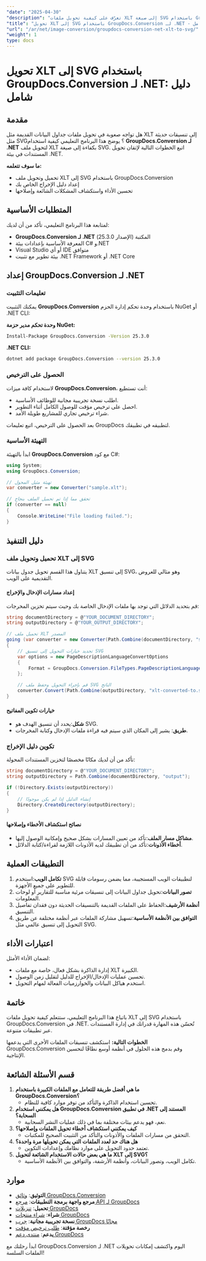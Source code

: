 ```yaml
---
"date": "2025-04-30"
"description": "تعرّف على كيفية تحويل ملفات XLT إلى صيغة SVG باستخدام GroupDocs.Conversion لـ .NET. يغطي هذا الدليل الإعداد والتنفيذ والتطبيقات العملية."
"title": "تحويل XLT إلى SVG باستخدام GroupDocs.Conversion لـ .NET - دليل شامل"
"url": "/ar/net/image-conversion/groupdocs-conversion-net-xlt-to-svg/"
"weight": 1
type: docs
---
```

# تحويل XLT إلى SVG باستخدام GroupDocs.Conversion لـ .NET: دليل شامل

## مقدمة

هل تواجه صعوبة في تحويل ملفات جداول البيانات القديمة مثل XLT إلى تنسيقات حديثة مثل SVG؟ يوضح هذا البرنامج التعليمي كيفية استخدام **GroupDocs.Conversion لـ .NET** لتحويل ملف XLT بكفاءة إلى صيغة SVG. اتبع الخطوات التالية لإتقان تحويل المستندات في بيئة .NET.

**ما سوف تتعلمه:**
- تحميل وتحويل ملف XLT إلى SVG باستخدام GroupDocs.Conversion
- إعداد دليل الإخراج الخاص بك
- تحسين الأداء واستكشاف المشكلات الشائعة وإصلاحها

## المتطلبات الأساسية

لمتابعة هذا البرنامج التعليمي، تأكد من أن لديك:
- **GroupDocs.Conversion لـ .NET** المكتبة (الإصدار 25.3.0)
- المعرفة الأساسية بإعدادات بيئة C# و.NET
- Visual Studio أو أي IDE متوافق
- بيئة تطوير مع تثبيت .NET Framework أو .NET Core

## إعداد GroupDocs.Conversion لـ .NET

### تعليمات التثبيت

يمكنك التثبيت **GroupDocs.Conversion** باستخدام وحدة تحكم إدارة الحزم NuGet أو .NET CLI:

**وحدة تحكم مدير حزمة NuGet:**
```bash
Install-Package GroupDocs.Conversion -Version 25.3.0
```

**.NET CLI:**
```bash
dotnet add package GroupDocs.Conversion --version 25.3.0
```

### الحصول على الترخيص

لاستخدام كافة ميزات **GroupDocs.Conversion**، أنت تستطيع:
- اطلب نسخة تجريبية مجانية للوظائف الأساسية.
- احصل على ترخيص مؤقت للوصول الكامل أثناء التطوير.
- شراء ترخيص تجاري للمشاريع طويلة الأمد.

بعد الحصول على الترخيص، اتبع تعليمات GroupDocs لتطبيقه في تطبيقك.

### التهيئة الأساسية

ابدأ بالتهيئة **GroupDocs.Conversion** مع كود C#:

```csharp
using System;
using GroupDocs.Conversion;

// تهيئة مثيل المحول
var converter = new Converter("sample.xlt");

// تحقق مما إذا تم تحميل الملف بنجاح
if (converter == null)
{
    Console.WriteLine("File loading failed.");
}
```

## دليل التنفيذ

### تحميل وتحويل ملف XLT إلى SVG

يتناول هذا القسم تحويل جدول بيانات XLT إلى تنسيق SVG، وهو مثالي للعروض التقديمية على الويب.

#### إعداد مسارات الإدخال والإخراج

قم بتحديد الدلائل التي توجد بها ملفات الإدخال الخاصة بك وحيث سيتم تخزين المخرجات:

```csharp
string documentDirectory = @"YOUR_DOCUMENT_DIRECTORY";
string outputDirectory = @"YOUR_OUTPUT_DIRECTORY";

// تحميل ملف XLT المصدر
going (var converter = new Converter(Path.Combine(documentDirectory, "sample.xlt"))
{
    // تحديد خيارات التحويل إلى تنسيق SVG
    var options = new PageDescriptionLanguageConvertOptions
    {
        Format = GroupDocs.Conversion.FileTypes.PageDescriptionLanguageFileType.Svg
    };

    // قم بإجراء التحويل وحفظ ملف SVG الناتج
    converter.Convert(Path.Combine(outputDirectory, "xlt-converted-to.svg"), options);
}
```

#### خيارات تكوين المفاتيح

- **شكل**:يحدد أن تنسيق الهدف هو SVG.
- **طريق**: يشير إلى المكان الذي سيتم فيه قراءة ملفات الإدخال وكتابة المخرجات.

### تكوين دليل الإخراج

تأكد من أن لديك مكانًا مخصصًا لتخزين المستندات المحولة:

```csharp
string documentDirectory = @"YOUR_DOCUMENT_DIRECTORY";
string outputDirectory = Path.Combine(documentDirectory, "output");

if (!Directory.Exists(outputDirectory))
{
    // إنشاء الدليل إذا لم يكن موجودًا
    Directory.CreateDirectory(outputDirectory);
}
```

#### نصائح استكشاف الأخطاء وإصلاحها
- **مشاكل مسار الملف**:تأكد من تعيين المسارات بشكل صحيح وإمكانية الوصول إليها.
- **أخطاء الأذونات**:تأكد من أن تطبيقك لديه الأذونات اللازمة لقراءة/كتابة الدلائل.

## التطبيقات العملية

1. **تكامل الويب**:استخدم SVG لتطبيقات الويب المستجيبة، مما يضمن رسومات قابلة للتطوير على جميع الأجهزة.
2. **تصور البيانات**:تحويل جداول البيانات إلى تنسيقات مرئية مناسبة للتقارير أو لوحات المعلومات.
3. **أنظمة الأرشيف**:الحفاظ على الملفات القديمة بالتنسيقات الحديثة دون فقدان تفاصيل التنسيق.
4. **التوافق بين الأنظمة الأساسية**:تسهيل مشاركة الملفات عبر أنظمة مختلفة عن طريق التحويل إلى تنسيق عالمي مثل SVG.

## اعتبارات الأداء

لضمان الأداء الأمثل:
- إدارة الذاكرة بشكل فعال، خاصة مع ملفات XLT الكبيرة.
- تحسين عمليات الإدخال/الإخراج للدليل لتقليل زمن الوصول.
- استخدم هياكل البيانات والخوارزميات الفعالة لمهام التحويل.

## خاتمة

باتباع هذا البرنامج التعليمي، ستتعلم كيفية تحويل ملفات XLT إلى SVG باستخدام GroupDocs.Conversion في .NET. تُحسّن هذه المهارة قدراتك في إدارة المستندات عبر تطبيقات متنوعة.

**الخطوات التالية:**
استكشف تنسيقات الملفات الأخرى التي يدعمها GroupDocs.Conversion وقم بدمج هذه الحلول في أنظمة أوسع نطاقًا لتحسين الإنتاجية.

## قسم الأسئلة الشائعة

1. **ما هي أفضل طريقة للتعامل مع الملفات الكبيرة باستخدام GroupDocs.Conversion؟**
   - تحسين استخدام الذاكرة والتأكد من توفر موارد كافية للنظام.
2. **هل يمكنني استخدام GroupDocs.Conversion في تطبيق .NET المستند إلى السحابة؟**
   - نعم، فهو يدعم بيئات مختلفة بما في ذلك عمليات النشر السحابية.
3. **كيف يمكنني استكشاف أخطاء تحويل الملفات وإصلاحها؟**
   - التحقق من مسارات الملفات والأذونات والتأكد من التثبيت الصحيح للمكتبات.
4. **هل هناك حد لعدد الملفات التي يمكن تحويلها مرة واحدة؟**
   - تعتمد حدود التحويل على موارد نظامك وإعدادات التكوين.
5. **ما هي بعض حالات الاستخدام الشائعة لتحويل XLT إلى SVG؟**
   - تكامل الويب، وتصور البيانات، وأنظمة الأرشفة، والتوافق بين الأنظمة الأساسية.

## موارد
- **التوثيق**: [وثائق GroupDocs.Conversion](https://docs.groupdocs.com/conversion/net/)
- **مرجع واجهة برمجة التطبيقات**: [مرجع API لـ GroupDocs](https://reference.groupdocs.com/conversion/net/)
- **تحميل**: [تنزيلات GroupDocs](https://releases.groupdocs.com/conversion/net/)
- **شراء**: [شراء منتجات GroupDocs](https://purchase.groupdocs.com/buy)
- **نسخة تجريبية مجانية**: [جرب GroupDocs مجانًا](https://releases.groupdocs.com/conversion/net/)
- **رخصة مؤقتة**: [طلب ترخيص مؤقت](https://purchase.groupdocs.com/temporary-license/)
- **يدعم**: [منتدى دعم GroupDocs](https://forum.groupdocs.com/c/conversion/10)

ابدأ رحلتك مع GroupDocs.Conversion لـ .NET اليوم واكتشف إمكانات تحويلات الملفات السلسة!